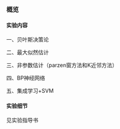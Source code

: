 ### 概览

#### 实验内容

一、贝叶斯决策论

二、最大似然估计

三、非参数估计（parzen窗方法和K近邻方法）

四、BP神经网络

五、集成学习+SVM

#### 实验细节

见实验指导书